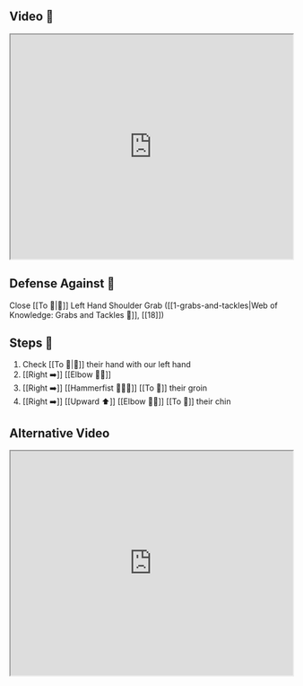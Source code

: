 ## Video 🎥

<iframe src="https://www.youtube.com/embed/zFfM4K0JREA" width="100%" height="400"></iframe>

## Defense Against 🤺

Close [[To 🎯|🎯]] Left Hand Shoulder Grab ([[1-grabs-and-tackles|Web of Knowledge: Grabs and Tackles 🤝]], [[18]])

## Steps 👣

1. Check [[To 🎯|🎯]] their hand with our left hand
2. [[Right ➡️]] [[Elbow 💪💥]]
3. [[Right ➡️]] [[Hammerfist 🔨✊💥]] [[To 🎯]] their groin
4. [[Right ➡️]] [[Upward ⬆️]] [[Elbow 💪💥]] [[To 🎯]] their chin

## Alternative Video

<iframe src="https://www.youtube.com/embed/IXZ6kr4VHQw?start=176&end=185" width="100%" height="400"></iframe>
